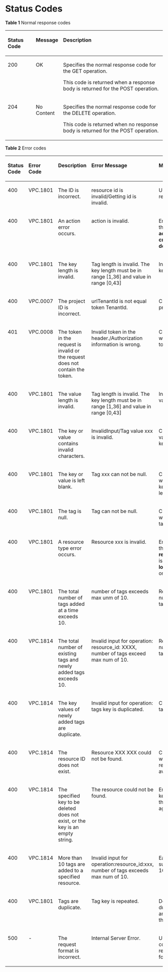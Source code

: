 # Status Codes<a name="EN-US_TOPIC_0109852834"></a>

**Table  1**  Normal response codes

<a name="table954018135591"></a>
<table><thead align="left"><tr id="row1959871365920"><th class="cellrowborder" valign="top" width="18%" id="mcps1.2.4.1.1"><p id="p95981413145912"><a name="p95981413145912"></a><a name="p95981413145912"></a>Status Code</p>
</th>
<th class="cellrowborder" valign="top" width="16%" id="mcps1.2.4.1.2"><p id="p9598121319597"><a name="p9598121319597"></a><a name="p9598121319597"></a>Message</p>
</th>
<th class="cellrowborder" valign="top" width="66%" id="mcps1.2.4.1.3"><p id="p1598413115913"><a name="p1598413115913"></a><a name="p1598413115913"></a>Description</p>
</th>
</tr>
</thead>
<tbody><tr id="row1259871314596"><td class="cellrowborder" valign="top" width="18%" headers="mcps1.2.4.1.1 "><p id="p1059861315597"><a name="p1059861315597"></a><a name="p1059861315597"></a>200</p>
</td>
<td class="cellrowborder" valign="top" width="16%" headers="mcps1.2.4.1.2 "><p id="p059831345914"><a name="p059831345914"></a><a name="p059831345914"></a>OK</p>
</td>
<td class="cellrowborder" valign="top" width="66%" headers="mcps1.2.4.1.3 "><p id="p1659817134591"><a name="p1659817134591"></a><a name="p1659817134591"></a>Specifies the normal response code for the GET operation.</p>
<p id="p125981133594"><a name="p125981133594"></a><a name="p125981133594"></a>This code is returned when a response body is returned for the POST operation.</p>
</td>
</tr>
<tr id="row6599161355915"><td class="cellrowborder" valign="top" width="18%" headers="mcps1.2.4.1.1 "><p id="p185997139594"><a name="p185997139594"></a><a name="p185997139594"></a>204</p>
</td>
<td class="cellrowborder" valign="top" width="16%" headers="mcps1.2.4.1.2 "><p id="p185991913165915"><a name="p185991913165915"></a><a name="p185991913165915"></a>No Content</p>
</td>
<td class="cellrowborder" valign="top" width="66%" headers="mcps1.2.4.1.3 "><p id="p2599191365917"><a name="p2599191365917"></a><a name="p2599191365917"></a>Specifies the normal response code for the DELETE operation.</p>
<p id="p2059911315591"><a name="p2059911315591"></a><a name="p2059911315591"></a>This code is returned when no response body is returned for the POST operation.</p>
</td>
</tr>
</tbody>
</table>

**Table  2**  Error codes

<a name="en-us_topic_0094828081_table39824804113141"></a>
<table><thead align="left"><tr id="en-us_topic_0094828081_row45176092113141"><th class="cellrowborder" valign="top" width="13%" id="mcps1.2.6.1.1"><p id="en-us_topic_0094828081_p22810454113149"><a name="en-us_topic_0094828081_p22810454113149"></a><a name="en-us_topic_0094828081_p22810454113149"></a>Status Code</p>
</th>
<th class="cellrowborder" valign="top" width="12%" id="mcps1.2.6.1.2"><p id="en-us_topic_0094828081_p35707495113149"><a name="en-us_topic_0094828081_p35707495113149"></a><a name="en-us_topic_0094828081_p35707495113149"></a>Error Code</p>
</th>
<th class="cellrowborder" valign="top" width="28.999999999999996%" id="mcps1.2.6.1.3"><p id="en-us_topic_0094828081_p6625984113149"><a name="en-us_topic_0094828081_p6625984113149"></a><a name="en-us_topic_0094828081_p6625984113149"></a>Description</p>
</th>
<th class="cellrowborder" valign="top" width="23%" id="mcps1.2.6.1.4"><p id="en-us_topic_0094828081_p66942730113149"><a name="en-us_topic_0094828081_p66942730113149"></a><a name="en-us_topic_0094828081_p66942730113149"></a>Error Message</p>
</th>
<th class="cellrowborder" valign="top" width="23%" id="mcps1.2.6.1.5"><p id="en-us_topic_0094828081_p53652077113149"><a name="en-us_topic_0094828081_p53652077113149"></a><a name="en-us_topic_0094828081_p53652077113149"></a>Measure</p>
</th>
</tr>
</thead>
<tbody><tr id="en-us_topic_0094828081_row8750291113141"><td class="cellrowborder" valign="top" width="13%" headers="mcps1.2.6.1.1 "><p id="en-us_topic_0094828081_p19608878113230"><a name="en-us_topic_0094828081_p19608878113230"></a><a name="en-us_topic_0094828081_p19608878113230"></a>400</p>
</td>
<td class="cellrowborder" valign="top" width="12%" headers="mcps1.2.6.1.2 "><p id="en-us_topic_0094828081_p44815284113230"><a name="en-us_topic_0094828081_p44815284113230"></a><a name="en-us_topic_0094828081_p44815284113230"></a>VPC.1801</p>
</td>
<td class="cellrowborder" valign="top" width="28.999999999999996%" headers="mcps1.2.6.1.3 "><p id="en-us_topic_0094828081_p6159358113230"><a name="en-us_topic_0094828081_p6159358113230"></a><a name="en-us_topic_0094828081_p6159358113230"></a>The ID is incorrect.</p>
</td>
<td class="cellrowborder" valign="top" width="23%" headers="mcps1.2.6.1.4 "><p id="en-us_topic_0094828081_p29145972113230"><a name="en-us_topic_0094828081_p29145972113230"></a><a name="en-us_topic_0094828081_p29145972113230"></a>resource id is invalid/Getting id is invalid.</p>
</td>
<td class="cellrowborder" valign="top" width="23%" headers="mcps1.2.6.1.5 "><p id="en-us_topic_0094828081_p12013568113230"><a name="en-us_topic_0094828081_p12013568113230"></a><a name="en-us_topic_0094828081_p12013568113230"></a>Use a correct resource ID.</p>
</td>
</tr>
<tr id="en-us_topic_0094828081_row36321865113141"><td class="cellrowborder" valign="top" width="13%" headers="mcps1.2.6.1.1 "><p id="en-us_topic_0094828081_p33738821113230"><a name="en-us_topic_0094828081_p33738821113230"></a><a name="en-us_topic_0094828081_p33738821113230"></a>400</p>
</td>
<td class="cellrowborder" valign="top" width="12%" headers="mcps1.2.6.1.2 "><p id="en-us_topic_0094828081_p48490003113230"><a name="en-us_topic_0094828081_p48490003113230"></a><a name="en-us_topic_0094828081_p48490003113230"></a>VPC.1801</p>
</td>
<td class="cellrowborder" valign="top" width="28.999999999999996%" headers="mcps1.2.6.1.3 "><p id="en-us_topic_0094828081_p35376145113230"><a name="en-us_topic_0094828081_p35376145113230"></a><a name="en-us_topic_0094828081_p35376145113230"></a>An action error occurs.</p>
</td>
<td class="cellrowborder" valign="top" width="23%" headers="mcps1.2.6.1.4 "><p id="en-us_topic_0094828081_p40436158113230"><a name="en-us_topic_0094828081_p40436158113230"></a><a name="en-us_topic_0094828081_p40436158113230"></a>action is invalid.</p>
</td>
<td class="cellrowborder" valign="top" width="23%" headers="mcps1.2.6.1.5 "><p id="en-us_topic_0094828081_p54103357113230"><a name="en-us_topic_0094828081_p54103357113230"></a><a name="en-us_topic_0094828081_p54103357113230"></a>Ensure that the value of <strong id="en-us_topic_0094828081_b84235270619500"><a name="en-us_topic_0094828081_b84235270619500"></a><a name="en-us_topic_0094828081_b84235270619500"></a>action</strong> is <strong id="en-us_topic_0094828081_b842352706194113"><a name="en-us_topic_0094828081_b842352706194113"></a><a name="en-us_topic_0094828081_b842352706194113"></a>create</strong> or <strong id="en-us_topic_0094828081_b842352706194117"><a name="en-us_topic_0094828081_b842352706194117"></a><a name="en-us_topic_0094828081_b842352706194117"></a>delete</strong>.</p>
</td>
</tr>
<tr id="en-us_topic_0094828081_row60952229113141"><td class="cellrowborder" valign="top" width="13%" headers="mcps1.2.6.1.1 "><p id="en-us_topic_0094828081_p48444667113230"><a name="en-us_topic_0094828081_p48444667113230"></a><a name="en-us_topic_0094828081_p48444667113230"></a>400</p>
</td>
<td class="cellrowborder" valign="top" width="12%" headers="mcps1.2.6.1.2 "><p id="en-us_topic_0094828081_p31703943113230"><a name="en-us_topic_0094828081_p31703943113230"></a><a name="en-us_topic_0094828081_p31703943113230"></a>VPC.1801</p>
</td>
<td class="cellrowborder" valign="top" width="28.999999999999996%" headers="mcps1.2.6.1.3 "><p id="en-us_topic_0094828081_p17882551113230"><a name="en-us_topic_0094828081_p17882551113230"></a><a name="en-us_topic_0094828081_p17882551113230"></a>The key length is invalid.</p>
</td>
<td class="cellrowborder" valign="top" width="23%" headers="mcps1.2.6.1.4 "><p id="en-us_topic_0094828081_p39200499113230"><a name="en-us_topic_0094828081_p39200499113230"></a><a name="en-us_topic_0094828081_p39200499113230"></a>Tag length is invalid. The key length must be in range [1,36] and value in range [0,43]</p>
</td>
<td class="cellrowborder" valign="top" width="23%" headers="mcps1.2.6.1.5 "><p id="en-us_topic_0094828081_p21123876113230"><a name="en-us_topic_0094828081_p21123876113230"></a><a name="en-us_topic_0094828081_p21123876113230"></a>Input a valid key.</p>
</td>
</tr>
<tr id="en-us_topic_0094828081_row2621336018111"><td class="cellrowborder" valign="top" width="13%" headers="mcps1.2.6.1.1 "><p id="en-us_topic_0094828081_p4991785618137"><a name="en-us_topic_0094828081_p4991785618137"></a><a name="en-us_topic_0094828081_p4991785618137"></a>400</p>
</td>
<td class="cellrowborder" valign="top" width="12%" headers="mcps1.2.6.1.2 "><p id="en-us_topic_0094828081_p1681455618137"><a name="en-us_topic_0094828081_p1681455618137"></a><a name="en-us_topic_0094828081_p1681455618137"></a>VPC.0007</p>
</td>
<td class="cellrowborder" valign="top" width="28.999999999999996%" headers="mcps1.2.6.1.3 "><p id="en-us_topic_0094828081_p1980182918137"><a name="en-us_topic_0094828081_p1980182918137"></a><a name="en-us_topic_0094828081_p1980182918137"></a>The project ID is incorrect.</p>
</td>
<td class="cellrowborder" valign="top" width="23%" headers="mcps1.2.6.1.4 "><p id="en-us_topic_0094828081_p3858945112931"><a name="en-us_topic_0094828081_p3858945112931"></a><a name="en-us_topic_0094828081_p3858945112931"></a>urlTenantId is not equal token TenantId.</p>
</td>
<td class="cellrowborder" valign="top" width="23%" headers="mcps1.2.6.1.5 "><p id="en-us_topic_0094828081_p2892399418137"><a name="en-us_topic_0094828081_p2892399418137"></a><a name="en-us_topic_0094828081_p2892399418137"></a>Check the project ID.</p>
</td>
</tr>
<tr id="en-us_topic_0094828081_row5742320718111"><td class="cellrowborder" valign="top" width="13%" headers="mcps1.2.6.1.1 "><p id="en-us_topic_0094828081_p1340871818137"><a name="en-us_topic_0094828081_p1340871818137"></a><a name="en-us_topic_0094828081_p1340871818137"></a>401</p>
</td>
<td class="cellrowborder" valign="top" width="12%" headers="mcps1.2.6.1.2 "><p id="en-us_topic_0094828081_p1236439118137"><a name="en-us_topic_0094828081_p1236439118137"></a><a name="en-us_topic_0094828081_p1236439118137"></a>VPC.0008</p>
</td>
<td class="cellrowborder" valign="top" width="28.999999999999996%" headers="mcps1.2.6.1.3 "><p id="en-us_topic_0094828081_p6199158418137"><a name="en-us_topic_0094828081_p6199158418137"></a><a name="en-us_topic_0094828081_p6199158418137"></a>The token in the request is invalid or the request does not contain the token.</p>
</td>
<td class="cellrowborder" valign="top" width="23%" headers="mcps1.2.6.1.4 "><p id="en-us_topic_0094828081_p5432246118137"><a name="en-us_topic_0094828081_p5432246118137"></a><a name="en-us_topic_0094828081_p5432246118137"></a>Invalid token in the header./Authorization information is wrong.</p>
</td>
<td class="cellrowborder" valign="top" width="23%" headers="mcps1.2.6.1.5 "><p id="en-us_topic_0094828081_p3804324018137"><a name="en-us_topic_0094828081_p3804324018137"></a><a name="en-us_topic_0094828081_p3804324018137"></a>Check whether the token is valid.</p>
</td>
</tr>
<tr id="en-us_topic_0094828081_row62844010113141"><td class="cellrowborder" valign="top" width="13%" headers="mcps1.2.6.1.1 "><p id="en-us_topic_0094828081_p31376455113230"><a name="en-us_topic_0094828081_p31376455113230"></a><a name="en-us_topic_0094828081_p31376455113230"></a>400</p>
</td>
<td class="cellrowborder" valign="top" width="12%" headers="mcps1.2.6.1.2 "><p id="en-us_topic_0094828081_p58464939113230"><a name="en-us_topic_0094828081_p58464939113230"></a><a name="en-us_topic_0094828081_p58464939113230"></a>VPC.1801</p>
</td>
<td class="cellrowborder" valign="top" width="28.999999999999996%" headers="mcps1.2.6.1.3 "><p id="en-us_topic_0094828081_p38039582113230"><a name="en-us_topic_0094828081_p38039582113230"></a><a name="en-us_topic_0094828081_p38039582113230"></a>The value length is invalid.</p>
</td>
<td class="cellrowborder" valign="top" width="23%" headers="mcps1.2.6.1.4 "><p id="en-us_topic_0094828081_p61307339113230"><a name="en-us_topic_0094828081_p61307339113230"></a><a name="en-us_topic_0094828081_p61307339113230"></a>Tag length is invalid. The key length must be in range [1,36] and value in range [0,43]</p>
</td>
<td class="cellrowborder" valign="top" width="23%" headers="mcps1.2.6.1.5 "><p id="en-us_topic_0094828081_p66947416113230"><a name="en-us_topic_0094828081_p66947416113230"></a><a name="en-us_topic_0094828081_p66947416113230"></a>Input a valid value.</p>
</td>
</tr>
<tr id="en-us_topic_0094828081_row3541700514185"><td class="cellrowborder" valign="top" width="13%" headers="mcps1.2.6.1.1 "><p id="en-us_topic_0094828081_p60028768141822"><a name="en-us_topic_0094828081_p60028768141822"></a><a name="en-us_topic_0094828081_p60028768141822"></a>400</p>
</td>
<td class="cellrowborder" valign="top" width="12%" headers="mcps1.2.6.1.2 "><p id="en-us_topic_0094828081_p30492031141822"><a name="en-us_topic_0094828081_p30492031141822"></a><a name="en-us_topic_0094828081_p30492031141822"></a>VPC.1801</p>
</td>
<td class="cellrowborder" valign="top" width="28.999999999999996%" headers="mcps1.2.6.1.3 "><p id="en-us_topic_0094828081_p53935471141822"><a name="en-us_topic_0094828081_p53935471141822"></a><a name="en-us_topic_0094828081_p53935471141822"></a>The key or value contains invalid characters.</p>
</td>
<td class="cellrowborder" valign="top" width="23%" headers="mcps1.2.6.1.4 "><p id="en-us_topic_0094828081_p6697048141822"><a name="en-us_topic_0094828081_p6697048141822"></a><a name="en-us_topic_0094828081_p6697048141822"></a>InvalidInput/Tag value xxx is invalid.</p>
</td>
<td class="cellrowborder" valign="top" width="23%" headers="mcps1.2.6.1.5 "><p id="en-us_topic_0094828081_p5589985141822"><a name="en-us_topic_0094828081_p5589985141822"></a><a name="en-us_topic_0094828081_p5589985141822"></a>Check the validity of the key or value.</p>
</td>
</tr>
<tr id="en-us_topic_0094828081_row6313512014181"><td class="cellrowborder" valign="top" width="13%" headers="mcps1.2.6.1.1 "><p id="en-us_topic_0094828081_p48567237141822"><a name="en-us_topic_0094828081_p48567237141822"></a><a name="en-us_topic_0094828081_p48567237141822"></a>400</p>
</td>
<td class="cellrowborder" valign="top" width="12%" headers="mcps1.2.6.1.2 "><p id="en-us_topic_0094828081_p41632150141822"><a name="en-us_topic_0094828081_p41632150141822"></a><a name="en-us_topic_0094828081_p41632150141822"></a>VPC.1801</p>
</td>
<td class="cellrowborder" valign="top" width="28.999999999999996%" headers="mcps1.2.6.1.3 "><p id="en-us_topic_0094828081_p16761028141822"><a name="en-us_topic_0094828081_p16761028141822"></a><a name="en-us_topic_0094828081_p16761028141822"></a>The key or value is left blank.</p>
</td>
<td class="cellrowborder" valign="top" width="23%" headers="mcps1.2.6.1.4 "><p id="en-us_topic_0094828081_p15466038141822"><a name="en-us_topic_0094828081_p15466038141822"></a><a name="en-us_topic_0094828081_p15466038141822"></a>Tag xxx can not be null.</p>
</td>
<td class="cellrowborder" valign="top" width="23%" headers="mcps1.2.6.1.5 "><p id="en-us_topic_0094828081_p44789589141822"><a name="en-us_topic_0094828081_p44789589141822"></a><a name="en-us_topic_0094828081_p44789589141822"></a>Check whether the key or value is left blank.</p>
</td>
</tr>
<tr id="en-us_topic_0094828081_row23100887141746"><td class="cellrowborder" valign="top" width="13%" headers="mcps1.2.6.1.1 "><p id="en-us_topic_0094828081_p38109082141749"><a name="en-us_topic_0094828081_p38109082141749"></a><a name="en-us_topic_0094828081_p38109082141749"></a>400</p>
</td>
<td class="cellrowborder" valign="top" width="12%" headers="mcps1.2.6.1.2 "><p id="en-us_topic_0094828081_p66936797141749"><a name="en-us_topic_0094828081_p66936797141749"></a><a name="en-us_topic_0094828081_p66936797141749"></a>VPC.1801</p>
</td>
<td class="cellrowborder" valign="top" width="28.999999999999996%" headers="mcps1.2.6.1.3 "><p id="en-us_topic_0094828081_p53171485141749"><a name="en-us_topic_0094828081_p53171485141749"></a><a name="en-us_topic_0094828081_p53171485141749"></a>The tag is null.</p>
</td>
<td class="cellrowborder" valign="top" width="23%" headers="mcps1.2.6.1.4 "><p id="en-us_topic_0094828081_p11923009141749"><a name="en-us_topic_0094828081_p11923009141749"></a><a name="en-us_topic_0094828081_p11923009141749"></a>Tag can not be null.</p>
</td>
<td class="cellrowborder" valign="top" width="23%" headers="mcps1.2.6.1.5 "><p id="en-us_topic_0094828081_p26239666141749"><a name="en-us_topic_0094828081_p26239666141749"></a><a name="en-us_topic_0094828081_p26239666141749"></a>Check whether the tag is null.</p>
</td>
</tr>
<tr id="en-us_topic_0094828081_row49365415113141"><td class="cellrowborder" valign="top" width="13%" headers="mcps1.2.6.1.1 "><p id="en-us_topic_0094828081_p16522331113230"><a name="en-us_topic_0094828081_p16522331113230"></a><a name="en-us_topic_0094828081_p16522331113230"></a>400</p>
</td>
<td class="cellrowborder" valign="top" width="12%" headers="mcps1.2.6.1.2 "><p id="en-us_topic_0094828081_p63240400113230"><a name="en-us_topic_0094828081_p63240400113230"></a><a name="en-us_topic_0094828081_p63240400113230"></a>VPC.1801</p>
</td>
<td class="cellrowborder" valign="top" width="28.999999999999996%" headers="mcps1.2.6.1.3 "><p id="en-us_topic_0094828081_p22198753113230"><a name="en-us_topic_0094828081_p22198753113230"></a><a name="en-us_topic_0094828081_p22198753113230"></a>A resource type error occurs.</p>
</td>
<td class="cellrowborder" valign="top" width="23%" headers="mcps1.2.6.1.4 "><p id="en-us_topic_0094828081_p53268600113230"><a name="en-us_topic_0094828081_p53268600113230"></a><a name="en-us_topic_0094828081_p53268600113230"></a>Resource xxx is invalid.</p>
</td>
<td class="cellrowborder" valign="top" width="23%" headers="mcps1.2.6.1.5 "><p id="en-us_topic_0094828081_p19789306113230"><a name="en-us_topic_0094828081_p19789306113230"></a><a name="en-us_topic_0094828081_p19789306113230"></a>Ensure that the value of <strong id="en-us_topic_0094828081_b842352706194356"><a name="en-us_topic_0094828081_b842352706194356"></a><a name="en-us_topic_0094828081_b842352706194356"></a>resource_type</strong> is <strong id="en-us_topic_0094828081_b842352706194429"><a name="en-us_topic_0094828081_b842352706194429"></a><a name="en-us_topic_0094828081_b842352706194429"></a>loadbalancers</strong> or <strong id="en-us_topic_0094828081_b842352706194434"><a name="en-us_topic_0094828081_b842352706194434"></a><a name="en-us_topic_0094828081_b842352706194434"></a>listeners</strong>.</p>
</td>
</tr>
<tr id="en-us_topic_0094828081_row21607921113142"><td class="cellrowborder" valign="top" width="13%" headers="mcps1.2.6.1.1 "><p id="en-us_topic_0094828081_p60253561113142"><a name="en-us_topic_0094828081_p60253561113142"></a><a name="en-us_topic_0094828081_p60253561113142"></a>400</p>
</td>
<td class="cellrowborder" valign="top" width="12%" headers="mcps1.2.6.1.2 "><p id="en-us_topic_0094828081_p2989571392958"><a name="en-us_topic_0094828081_p2989571392958"></a><a name="en-us_topic_0094828081_p2989571392958"></a>VPC.1801</p>
</td>
<td class="cellrowborder" valign="top" width="28.999999999999996%" headers="mcps1.2.6.1.3 "><p id="en-us_topic_0094828081_p563369492958"><a name="en-us_topic_0094828081_p563369492958"></a><a name="en-us_topic_0094828081_p563369492958"></a>The total number of tags added at a time exceeds 10.</p>
</td>
<td class="cellrowborder" valign="top" width="23%" headers="mcps1.2.6.1.4 "><p id="en-us_topic_0094828081_p5367608892958"><a name="en-us_topic_0094828081_p5367608892958"></a><a name="en-us_topic_0094828081_p5367608892958"></a>number of tags exceeds max unm of 10.</p>
</td>
<td class="cellrowborder" valign="top" width="23%" headers="mcps1.2.6.1.5 "><p id="en-us_topic_0094828081_p5279586292958"><a name="en-us_topic_0094828081_p5279586292958"></a><a name="en-us_topic_0094828081_p5279586292958"></a>Reduce the number of tags.</p>
</td>
</tr>
<tr id="en-us_topic_0094828081_row37092908113142"><td class="cellrowborder" valign="top" width="13%" headers="mcps1.2.6.1.1 "><p id="en-us_topic_0094828081_p65400719113142"><a name="en-us_topic_0094828081_p65400719113142"></a><a name="en-us_topic_0094828081_p65400719113142"></a>400</p>
</td>
<td class="cellrowborder" valign="top" width="12%" headers="mcps1.2.6.1.2 "><p id="en-us_topic_0094828081_p3480471492958"><a name="en-us_topic_0094828081_p3480471492958"></a><a name="en-us_topic_0094828081_p3480471492958"></a>VPC.1814</p>
</td>
<td class="cellrowborder" valign="top" width="28.999999999999996%" headers="mcps1.2.6.1.3 "><p id="en-us_topic_0094828081_p60960392958"><a name="en-us_topic_0094828081_p60960392958"></a><a name="en-us_topic_0094828081_p60960392958"></a>The total number of existing tags and newly added tags exceeds 10.</p>
</td>
<td class="cellrowborder" valign="top" width="23%" headers="mcps1.2.6.1.4 "><p id="en-us_topic_0094828081_p4937785292958"><a name="en-us_topic_0094828081_p4937785292958"></a><a name="en-us_topic_0094828081_p4937785292958"></a>Invalid input for operation: resource_id: XXXX, number of tags exceed max num of 10.</p>
</td>
<td class="cellrowborder" valign="top" width="23%" headers="mcps1.2.6.1.5 "><p id="en-us_topic_0094828081_p4018303792958"><a name="en-us_topic_0094828081_p4018303792958"></a><a name="en-us_topic_0094828081_p4018303792958"></a>Reduce the number of tags.</p>
</td>
</tr>
<tr id="en-us_topic_0094828081_row47038076113142"><td class="cellrowborder" valign="top" width="13%" headers="mcps1.2.6.1.1 "><p id="en-us_topic_0094828081_p20689507113142"><a name="en-us_topic_0094828081_p20689507113142"></a><a name="en-us_topic_0094828081_p20689507113142"></a>400</p>
</td>
<td class="cellrowborder" valign="top" width="12%" headers="mcps1.2.6.1.2 "><p id="en-us_topic_0094828081_p3396957792958"><a name="en-us_topic_0094828081_p3396957792958"></a><a name="en-us_topic_0094828081_p3396957792958"></a>VPC.1814</p>
</td>
<td class="cellrowborder" valign="top" width="28.999999999999996%" headers="mcps1.2.6.1.3 "><p id="en-us_topic_0094828081_p7239192958"><a name="en-us_topic_0094828081_p7239192958"></a><a name="en-us_topic_0094828081_p7239192958"></a>The key values of newly added tags are duplicate.</p>
</td>
<td class="cellrowborder" valign="top" width="23%" headers="mcps1.2.6.1.4 "><p id="en-us_topic_0094828081_p586372192958"><a name="en-us_topic_0094828081_p586372192958"></a><a name="en-us_topic_0094828081_p586372192958"></a>Invalid input for operation: tags key is duplicated.</p>
</td>
<td class="cellrowborder" valign="top" width="23%" headers="mcps1.2.6.1.5 "><p id="en-us_topic_0094828081_p519941692958"><a name="en-us_topic_0094828081_p519941692958"></a><a name="en-us_topic_0094828081_p519941692958"></a>Change the tag values.</p>
</td>
</tr>
<tr id="en-us_topic_0094828081_row47537419141632"><td class="cellrowborder" valign="top" width="13%" headers="mcps1.2.6.1.1 "><p id="en-us_topic_0094828081_p7618606141642"><a name="en-us_topic_0094828081_p7618606141642"></a><a name="en-us_topic_0094828081_p7618606141642"></a>400</p>
</td>
<td class="cellrowborder" valign="top" width="12%" headers="mcps1.2.6.1.2 "><p id="en-us_topic_0094828081_p13127381141642"><a name="en-us_topic_0094828081_p13127381141642"></a><a name="en-us_topic_0094828081_p13127381141642"></a>VPC.1814</p>
</td>
<td class="cellrowborder" valign="top" width="28.999999999999996%" headers="mcps1.2.6.1.3 "><p id="en-us_topic_0094828081_p56684903141642"><a name="en-us_topic_0094828081_p56684903141642"></a><a name="en-us_topic_0094828081_p56684903141642"></a>The resource ID does not exist.</p>
</td>
<td class="cellrowborder" valign="top" width="23%" headers="mcps1.2.6.1.4 "><p id="en-us_topic_0094828081_p530651229411"><a name="en-us_topic_0094828081_p530651229411"></a><a name="en-us_topic_0094828081_p530651229411"></a>Resource XXX XXX could not be found.</p>
</td>
<td class="cellrowborder" valign="top" width="23%" headers="mcps1.2.6.1.5 "><p id="en-us_topic_0094828081_p59437682141642"><a name="en-us_topic_0094828081_p59437682141642"></a><a name="en-us_topic_0094828081_p59437682141642"></a>Check whether the resource is available.</p>
</td>
</tr>
<tr id="en-us_topic_0094828081_row9927520144638"><td class="cellrowborder" valign="top" width="13%" headers="mcps1.2.6.1.1 "><p id="en-us_topic_0094828081_p30823973144648"><a name="en-us_topic_0094828081_p30823973144648"></a><a name="en-us_topic_0094828081_p30823973144648"></a>400</p>
</td>
<td class="cellrowborder" valign="top" width="12%" headers="mcps1.2.6.1.2 "><p id="en-us_topic_0094828081_p13713846144648"><a name="en-us_topic_0094828081_p13713846144648"></a><a name="en-us_topic_0094828081_p13713846144648"></a>VPC.1814</p>
</td>
<td class="cellrowborder" valign="top" width="28.999999999999996%" headers="mcps1.2.6.1.3 "><p id="en-us_topic_0094828081_p37079736144648"><a name="en-us_topic_0094828081_p37079736144648"></a><a name="en-us_topic_0094828081_p37079736144648"></a>The specified key to be deleted does not exist, or the key is an empty string.</p>
</td>
<td class="cellrowborder" valign="top" width="23%" headers="mcps1.2.6.1.4 "><p id="en-us_topic_0094828081_p50668626144648"><a name="en-us_topic_0094828081_p50668626144648"></a><a name="en-us_topic_0094828081_p50668626144648"></a>The resource could not be found.</p>
</td>
<td class="cellrowborder" valign="top" width="23%" headers="mcps1.2.6.1.5 "><p id="en-us_topic_0094828081_p10518061144648"><a name="en-us_topic_0094828081_p10518061144648"></a><a name="en-us_topic_0094828081_p10518061144648"></a>Enter a correct key and send the request again.</p>
</td>
</tr>
<tr id="en-us_topic_0094828081_row5156080144638"><td class="cellrowborder" valign="top" width="13%" headers="mcps1.2.6.1.1 "><p id="en-us_topic_0094828081_p17256441144648"><a name="en-us_topic_0094828081_p17256441144648"></a><a name="en-us_topic_0094828081_p17256441144648"></a>400</p>
</td>
<td class="cellrowborder" valign="top" width="12%" headers="mcps1.2.6.1.2 "><p id="en-us_topic_0094828081_p55594476144648"><a name="en-us_topic_0094828081_p55594476144648"></a><a name="en-us_topic_0094828081_p55594476144648"></a>VPC.1814</p>
</td>
<td class="cellrowborder" valign="top" width="28.999999999999996%" headers="mcps1.2.6.1.3 "><p id="en-us_topic_0094828081_p6858716144648"><a name="en-us_topic_0094828081_p6858716144648"></a><a name="en-us_topic_0094828081_p6858716144648"></a>More than 10 tags are added to a specified resource.</p>
</td>
<td class="cellrowborder" valign="top" width="23%" headers="mcps1.2.6.1.4 "><p id="en-us_topic_0094828081_p18685104144648"><a name="en-us_topic_0094828081_p18685104144648"></a><a name="en-us_topic_0094828081_p18685104144648"></a>Invalid input for operation:resource_id:xxx, number of tags exceeds max num of 10.</p>
</td>
<td class="cellrowborder" valign="top" width="23%" headers="mcps1.2.6.1.5 "><p id="en-us_topic_0094828081_p37098449144648"><a name="en-us_topic_0094828081_p37098449144648"></a><a name="en-us_topic_0094828081_p37098449144648"></a>Each resource supports up to 10 tags.</p>
</td>
</tr>
<tr id="en-us_topic_0094828081_row57394900144638"><td class="cellrowborder" valign="top" width="13%" headers="mcps1.2.6.1.1 "><p id="en-us_topic_0094828081_p67006039144648"><a name="en-us_topic_0094828081_p67006039144648"></a><a name="en-us_topic_0094828081_p67006039144648"></a>400</p>
</td>
<td class="cellrowborder" valign="top" width="12%" headers="mcps1.2.6.1.2 "><p id="en-us_topic_0094828081_p58780118144648"><a name="en-us_topic_0094828081_p58780118144648"></a><a name="en-us_topic_0094828081_p58780118144648"></a>VPC.1801</p>
</td>
<td class="cellrowborder" valign="top" width="28.999999999999996%" headers="mcps1.2.6.1.3 "><p id="en-us_topic_0094828081_p63569150144648"><a name="en-us_topic_0094828081_p63569150144648"></a><a name="en-us_topic_0094828081_p63569150144648"></a>Tags are duplicate.</p>
</td>
<td class="cellrowborder" valign="top" width="23%" headers="mcps1.2.6.1.4 "><p id="en-us_topic_0094828081_p48827510144648"><a name="en-us_topic_0094828081_p48827510144648"></a><a name="en-us_topic_0094828081_p48827510144648"></a>Tag key is repeated.</p>
</td>
<td class="cellrowborder" valign="top" width="23%" headers="mcps1.2.6.1.5 "><p id="en-us_topic_0094828081_p62714214144648"><a name="en-us_topic_0094828081_p62714214144648"></a><a name="en-us_topic_0094828081_p62714214144648"></a>Delete duplicate tags and resend the request.</p>
</td>
</tr>
<tr id="en-us_topic_0094828081_row20949808113141"><td class="cellrowborder" valign="top" width="13%" headers="mcps1.2.6.1.1 "><p id="en-us_topic_0094828081_p65107680113230"><a name="en-us_topic_0094828081_p65107680113230"></a><a name="en-us_topic_0094828081_p65107680113230"></a>500</p>
</td>
<td class="cellrowborder" valign="top" width="12%" headers="mcps1.2.6.1.2 "><p id="en-us_topic_0094828081_p39230737113230"><a name="en-us_topic_0094828081_p39230737113230"></a><a name="en-us_topic_0094828081_p39230737113230"></a>-</p>
</td>
<td class="cellrowborder" valign="top" width="28.999999999999996%" headers="mcps1.2.6.1.3 "><p id="en-us_topic_0094828081_p23573130113230"><a name="en-us_topic_0094828081_p23573130113230"></a><a name="en-us_topic_0094828081_p23573130113230"></a>The request format is incorrect.</p>
</td>
<td class="cellrowborder" valign="top" width="23%" headers="mcps1.2.6.1.4 "><p id="en-us_topic_0094828081_p30375412113230"><a name="en-us_topic_0094828081_p30375412113230"></a><a name="en-us_topic_0094828081_p30375412113230"></a>Internal Server Error.</p>
</td>
<td class="cellrowborder" valign="top" width="23%" headers="mcps1.2.6.1.5 "><p id="en-us_topic_0094828081_p44489335113230"><a name="en-us_topic_0094828081_p44489335113230"></a><a name="en-us_topic_0094828081_p44489335113230"></a>Use the correct request body format.</p>
</td>
</tr>
</tbody>
</table>

